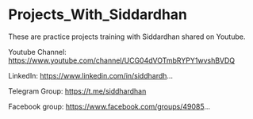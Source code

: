 # Projects_With_Siddardhan
 These are practice projects training with Siddardhan shared on Youtube.

Youtube Channel: https://www.youtube.com/channel/UCG04dVOTmbRYPY1wvshBVDQ

LinkedIn: https://www.linkedin.com/in/siddhardh...

Telegram Group: https://t.me/siddhardhan

Facebook group: https://www.facebook.com/groups/49085... 
